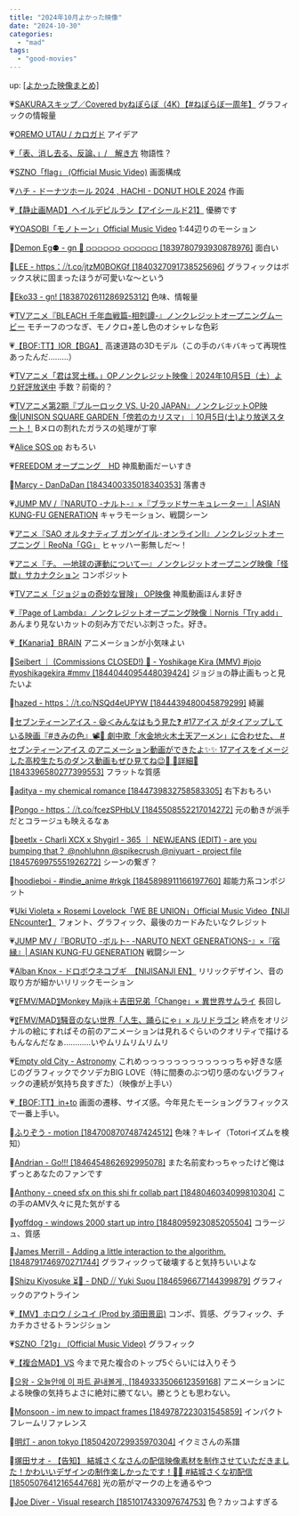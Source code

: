 ```yaml
---
title: "2024年10月よかった映像"
date: "2024-10-30"
categories: 
  - "mad"
tags: 
  - "good-movies"
---
```


<!--more-->

up: [\[よかった映像まとめ\]](/blog/2023-07-21-good-movies)

💗[SAKURAスキップ／Covered byねぽらぼ（4K）【#ねぽらぼ一周年】](https://youtu.be/gRqv6tQZ3po) グラフィックの情報量

💗[OREMO UTAU / カロガド](https://youtu.be/tFcd1Fv7jLM) アイデア

💗[「表、消し去る、反論、」/　解き方](https://youtu.be/5dUgQS5JJ0M) 物語性？

💗[SZNO「flag」 (Official Music Video)](https://youtu.be/jMKmWqDUFTc) 画面構成

💗[ハチ - ドーナツホール 2024 , HACHI - DONUT HOLE 2024](https://youtu.be/y7fu_nNQAEQ) 作画

💗[【静止画MAD】ヘイルデビルラン【アイシールド21】](https://youtu.be/7T6vow3Hzrg) 優勝です

💗[YOASOBI「モノトーン」Official Music Video](https://youtu.be/sJ-2X3rHtXw) 1:44辺りのモーション

💙[Demon Eg⚉ - gn 👺 ⟥⟥⟥⟥⟥⟥ ⟤⟤⟤⟤⟤⟤ \[1839780793930878976\]](https://x.com/i/status/1839780986965373260) 面白い

💙[LEE - https：⧸⧸t.co⧸jtzM0BOKGf \[1840327091738525696\]](https://x.com/i/status/1840327125057819037) グラフィックはボックス状に固まったほうが可愛いな〜という

💙[Eko33 - gn! \[1838702611286925312\]](https://x.com/i/status/1841193867200147946) 色味、情報量

💗[TVアニメ『BLEACH 千年血戦篇-相剋譚-』ノンクレジットオープニングムービー](https://youtu.be/gFQZgwMC1As) モチーフのつなぎ、モノクロ+差し色のオシャレな色彩

💗[【BOF:TT】IOR【BGA】](https://youtu.be/Nkd7iOVOKqE) 高速道路の3Dモデル（この手のバキバキって再現性あったんだ………）

💗[TVアニメ「君は冥土様。」OPノンクレジット映像｜2024年10月5日（土）より好評放送中](https://youtu.be/AD4wjqCmC98) 手数？前衛的？

💗[TVアニメ第2期『ブルーロック VS. U-20 JAPAN』ノンクレジットOP映像|UNISON SQUARE GARDEN「傍若のカリスマ」｜10月5日(土)より放送スタート！](https://youtu.be/VhneiPkG_W0) Bメロの割れたガラスの処理が丁寧

💗[Alice SOS op](https://youtu.be/ccd1puHxfwo) おもろい

💗[FREEDOM オープニング　HD](https://youtu.be/CkbZXlj8Fgg) 神風動画だーいすき

💙[Marcy - DanDaDan \[1843400335018340353\]](https://x.com/i/status/1843400519244816496) 落書き

💗[JUMP MV /『NARUTO -ナルト-』×『ブラッドサーキュレーター』| ASIAN KUNG-FU GENERATION](https://youtu.be/JYTCS4AfKzI) キャラモーション、戦闘シーン

💗[アニメ『SAO オルタナティブ ガンゲイル･オンラインⅡ』ノンクレジットオープニング｜ReoNa「GG」](https://youtu.be/Rb--zCKzExg) ヒャッハー影無しだ〜！

💗[アニメ『チ。 ―地球の運動について―』ノンクレジットオープニング映像「怪獣」サカナクション](https://youtu.be/eZAocot63s8) コンポジット

💗[TVアニメ「ジョジョの奇妙な冒険」 OP映像](https://youtu.be/BW4H15rK6iI) 神風動画ほんま好き

💗[『Page of Lambda』ノンクレジットオープニング映像｜Nornis「Try add」](https://youtu.be/PvEW46TAHQU) あんまり見ないカットの刻み方でだいぶ刺さった。好き。

💗[【Kanaria】BRAIN](https://youtu.be/h4HkXR3NSI4) アニメーションが小気味よい

💙[Seibert ｜ (Commissions CLOSED!) 🦋 - Yoshikage Kira (MMV) #jojo #yoshikagekira #mmv \[1844044095448039424\]](https://x.com/i/status/1844044481060032616) ジョジョの静止画もっと見たいよ

💙[hazed - https：⧸⧸t.co⧸NSQd4eUPYW \[1844439480045879299\]](https://x.com/i/status/1844439540171518209) 綺麗

💙[セブンティーンアイス - 😆＜みんなはもう見た❓ #17アイス がタイアップしている映画『#きみの色』📽️🍿 劇中歌「水金地火木土天アーメン」に合わせた、 #セブンティーンアイス のアニメーション動画ができたよ✨✨ 17アイスをイメージした高校生たちのダンス動画もぜひ見てね😉🎵 🎸詳細🎹 \[1843396580277399553\]](https://x.com/i/status/1843486518054474192) フラットな質感

💙[aditya - my chemical romance \[1844739832758583305\]](https://x.com/i/status/1844739852371141067) 右下おもろい

💙[Pongo - https：⧸⧸t.co⧸fcezSPHbLV \[1845508552217014272\]](https://x.com/i/status/1845508607195947384) 元の動きが派手だとコラージュも映えるなぁ

💙[beetlx - Charli XCX x Shygirl - 365 ｜ NEWJEANS (EDIT) - are you bumping that？ @nohluhnn @spikecrush @niyuart - project file \[1845769975551926272\]](https://x.com/i/status/1845830670796366265) シーンの繋ぎ？

💙[hoodieboi - #indie\_anime #rkgk \[1845898911166197760\]](https://x.com/i/status/1845898928803152213) 超能力系コンポジット

💗[Uki Violeta × Rosemi Lovelock「WE BE UNION」Official Music Video【NIJI ENcounter】](https://youtu.be/XxdV3wlzhdc) フォント、グラフィック、最後のカードみたいなクレジット

💗[JUMP MV /『BORUTO -ボルト- -NARUTO NEXT GENERATIONS-』×『宿縁』| ASIAN KUNG-FU GENERATION](https://youtu.be/ZGPiIqmlYRY) 戦闘シーン

💗[Alban Knox - ドロボウネコブギ　【NIJISANJI EN】](https://youtu.be/VwmjXRqGeL0) リリックデザイン、音の取り方が細かいリリックモーション

💗[〖FMV/MAD〗Monkey Majik＋吉田兄弟「Change」× 異世界サムライ](https://youtu.be/Z5WGwTI0-IA) 長回し

💗[〖FMV/MAD〗騒音のない世界「人生、踊らにゃ」× ルリドラゴン](https://youtu.be/H5JWIfgUuds) 終点をオリジナルの絵にすればその前のアニメーションは見れるぐらいのクオリティで描けるもんなんだなぁ…………いやムリムリムリムリ

💗[Empty old City - Astronomy](https://youtu.be/ncwz-m09sm0) これめっっっっっっっっっっっっちゃ好きな感じのグラフィックでクソデカBIG LOVE（特に間奏のぶつ切り感のないグラフィックの連続が気持ち良すぎた）（映像が上手い）

💗[【BOF:TT】in+to](https://youtu.be/Ktr81PBvxOw) 画面の遷移、サイズ感。今年見たモーショングラフィックスで一番上手い。

💙[ふりぞう - motion \[1847008707487424512\]](https://x.com/i/status/1847008880330494261) 色味？キレイ（Totoriイズムを検知）

💙[Andrian - Go!!! \[1846454862692995078\]](https://x.com/i/status/1846455340055122000) また名前変わっちゃったけど俺はずっとあなたのファンです

💙[Anthony - cneed sfx on this shi fr collab part \[1848046034099810304\]](https://x.com/i/status/1848046534480506883) この手のAMV久々に見た気がする

💙[yoffdog - windows 2000 start up intro \[1848095923085205504\]](https://x.com/i/status/1848095971017633813) コラージュ、質感

💙[James Merrill - Adding a little interaction to the algorithm. \[1848791746970271744\]](https://x.com/i/status/1848793502441779603) グラフィックって破壊すると気持ちいいよな

💙[Shizu Kiyosuke ⏳👧 - DND ⧸⧸ Yuki Suou \[1846596677144399879\]](https://x.com/i/status/1846597018283921732) グラフィックのアウトライン

💗[【MV】ホロウ / シユイ (Prod by 須田景凪)](https://youtu.be/FGtHTgj0HWQ) コンポ、質感、グラフィック、チカチカさせるトランジション

💗[SZNO「21g」 (Official Music Video)](https://youtu.be/49ShztSuqPo) グラフィック

💗[【複合MAD】VS](https://youtu.be/EA9iqVJ6iOA) 今まで見た複合のトップ5ぐらいには入りそう

💙[으왕 - 오늘안에 이 파트 끝내볼게,, \[1849333506612359168\]](https://x.com/i/status/1849333521539891591) アニメーションによる映像の気持ちよさに絶対に勝てない。勝とうとも思わない。

💙[Monsoon - im new to impact frames \[1849787223031545859\]](https://x.com/i/status/1849787305739112498) インパクトフレームリファレンス

💙[明灯 - anon tokyo \[1850420729935970304\]](https://x.com/i/status/1850420837800939836) イクミさんの系譜

💙[塚田サオ - 【告知】 結城さくなさんの配信映像素材を制作させていただきました！かわいいデザインの制作楽しかったです！🎀🐾 #結城さくな初配信 \[1850507641216544768\]](https://x.com/i/status/1850509668667531753) 光の筋がマークの上を通るやつ

💙[Joe Diver - Visual research \[1851017433097674753\]](https://x.com/i/status/1851017610479243713) 色？カッコよすぎる

